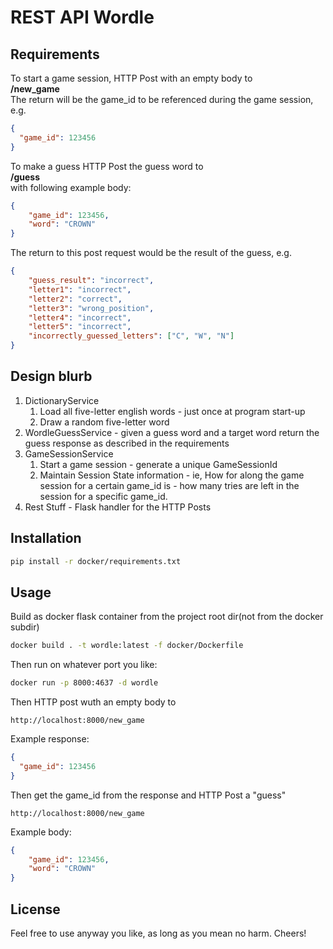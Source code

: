 # REST API Wordle
## Requirements
To start a game session, HTTP Post with an empty body to  
**/new_game**  
The return will be the game_id to be referenced during the game session, e.g.
```json
{
  "game_id": 123456
}
```

To make a guess HTTP Post the guess word to  
**/guess**  
with following example body:
```json
{
    "game_id": 123456, 
    "word": "CROWN"
}
```
The return to this post request would be the result of the guess, e.g.
```json
{
    "guess_result": "incorrect",
    "letter1": "incorrect", 
    "letter2": "correct", 
    "letter3": "wrong_position", 
    "letter4": "incorrect", 
    "letter5": "incorrect", 
    "incorrectly_guessed_letters": ["C", "W", "N"]
}
```

## Design blurb

1. DictionaryService
   1. Load all five-letter english words - just once at program start-up
   2. Draw a random five-letter word
2. WordleGuessService - given a guess word and a target word return the guess response as described in the requirements
3. GameSessionService
   1. Start a game session - generate a unique GameSessionId
   2. Maintain Session State information - ie, How for along the game session for a certain game_id is - how many tries are left in the session for a specific game_id.  
4. Rest Stuff - Flask handler for the HTTP Posts

## Installation

```bash
pip install -r docker/requirements.txt
```

## Usage

Build as docker flask container from the project root dir(not from the docker subdir)
```bash
docker build . -t wordle:latest -f docker/Dockerfile
```

Then run on whatever port you like:
```bash
docker run -p 8000:4637 -d wordle
```

Then HTTP post wuth an empty body to
```http request
http://localhost:8000/new_game
```
Example response:
```json
{
  "game_id": 123456
}
```

Then get the game_id from the response and HTTP Post a "guess"
```http request
http://localhost:8000/new_game
```
Example body:
```json
{
    "game_id": 123456, 
    "word": "CROWN"
}
```


## License
Feel free to use anyway you like, as long as you mean no harm. Cheers!